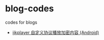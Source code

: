 # blog-codes
codes for blogs

* [ijkplayer 自定义协议播放加密内容 (Android)](https://www.yuque.com/befovy/share/raos92)
